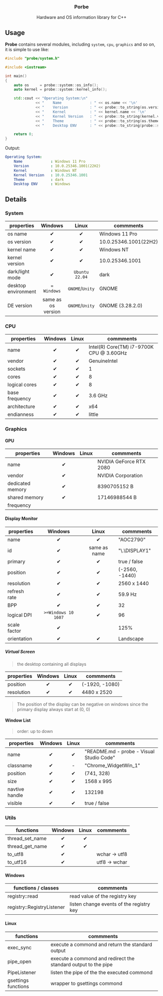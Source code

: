 <h3 align="center">Porbe</h3>

<p align="center">
  Hardware and OS information library for C++
</p>

## Usage

**Probe** contains several modules, including `system`, `cpu`, `graphics` and so on, it is simple to use like:

```C++
#include "probe/system.h"

#include <iostream>

int main()
{
    auto os     = probe::system::os_info();
    auto kernel = probe::system::kernel_info();

    std::cout << "Operating System:\n"
              << "    Name             : " << os.name << '\n'
              << "    Version          : " << probe::to_string(os.version) << '\n'
              << "    Kernel           : " << kernel.name << '\n'
              << "    Kernel Version   : " << probe::to_string(kernel.version) << '\n'
              << "    Theme            : " << probe::to_string(os.theme) << '\n'
              << "    Desktop ENV      : " << probe::to_string(probe::system::desktop()) << '\n';

    return 0;
}
```

Output:

```yaml
Operating System:
    Name             : Windows 11 Pro
    Version          : 10.0.25346.1001(22H2)
    Kernel           : Windows NT
    Kernel Version   : 10.0.25346.1001
    Theme            : dark
    Desktop ENV      : Windows
```

## Details

### System

| properties          |      Windows       |      Linux      | commments             |
| ------------------- | :----------------: | :-------------: | --------------------- |
| os name             |      &#10004;      |    &#10004;     | Windows 11 Pro        |
| os version          |      &#10004;      |    &#10004;     | 10.0.25346.1001(22H2) |
| kernel name         |      &#10004;      |    &#10004;     | Windows NT            |
| kernel version      |      &#10004;      |    &#10004;     | 10.0.25346.1001       |
| dark/light mode     |      &#10004;      | `Ubuntu 22.04`  | dark                  |
| desktop environment |    `= Windows`     | `GNOME`/`Unity` | GNOME                 |
| DE version          | same as os version | `GNOME`/`Unity` | GNOME (3.28.2.0)      |

### CPU

| properties     | Windows  |  Linux   | commments                                |
| -------------- | :------: | :------: | ---------------------------------------- |
| name           | &#10004; | &#10004; | Intel(R) Core(TM) i7-9700K CPU @ 3.60GHz |
| vendor         | &#10004; | &#10004; | GenuineIntel                             |
| sockets        | &#10004; | &#10004; | 1                                        |
| cores          | &#10004; | &#10004; | 8                                        |
| logical cores  | &#10004; | &#10004; | 8                                        |
| base frequency | &#10004; | &#10004; | 3.6 GHz                                  |
| architecture   | &#10004; | &#10004; | x64                                      |
| endianness     | &#10004; | &#10004; | little                                   |

### Graphics

#### GPU

| properties       | Windows  | Linux | commments               |
| ---------------- | :------: | :---: | ----------------------- |
| name             | &#10004; |       | NVIDIA GeForce RTX 2080 |
| vendor           | &#10004; |       | NVIDIA Corporation      |
| dedicated memory | &#10004; |       | 8390705152 B            |
| shared memory    | &#10004; |       | 17146988544 B           |
| frequency        |          |       |                         |

#### Display Monitor

| properties   |       Windows       |    Linux     | commments      |
| ------------ | :-----------------: | :----------: | -------------- |
| name         |      &#10004;       |   &#10004;   | "AOC2790"      |
| id           |      &#10004;       | same as name | "\\.\DISPLAY1" |
| primary      |      &#10004;       |   &#10004;   | true / false   |
| position     |      &#10004;       |   &#10004;   | (-2560, -1440) |
| resolution   |      &#10004;       |   &#10004;   | 2560 x 1440    |
| refresh rate |      &#10004;       |   &#10004;   | 59.9 Hz        |
| BPP          |      &#10004;       |   &#10004;   | 32             |
| logical DPI  | `>=Windows 10 1607` |   &#10004;   | 96             |
| scale factor |      &#10004;       |              | 125%           |
| orientation  |      &#10004;       |   &#10004;   | Landscape      |

##### Virtual Screen

> the desktop containing all displays

| properties | Windows  |  Linux   | commments      |
| ---------- | :------: | :------: | -------------- |
| position   | &#10004; | &#10004; | (-1920, -1080) |
| resolution | &#10004; | &#10004; | 4480 x 2520    |

> The position of the display can be negative on windows since the primary display always start at (0, 0)

#### Window List

> order: up to down

| properties     | Windows  |  Linux   | commments                                |
| -------------- | :------: | :------: | ---------------------------------------- |
| name           | &#10004; | &#10004; | "README.md - probe - Visual Studio Code" |
| classname      | &#10004; |    -     | "Chrome_WidgetWin_1"                     |
| position       | &#10004; | &#10004; | (741, 328)                               |
| size           | &#10004; | &#10004; | 1568 x 995                               |
| navtive handle | &#10004; | &#10004; | 132198                                   |
| visible        | &#10004; | &#10004; | true / false                             |


### Utils

| functions       | Windows  |  Linux   | commments     |
| --------------- | :------: | :------: | ------------- |
| thread_set_name | &#10004; | &#10004; |               |
| thread_get_name | &#10004; | &#10004; |               |
| to_utf8         | &#10004; |          | wchar -> utf8 |
| to_utf16        | &#10004; |          | utf8 -> wchar |

#### Windows

| functions / classes        | commments                                |
| -------------------------- | ---------------------------------------- |
| registry::read             | read value of the registry key           |
| registry::RegistryListener | listen change events of the registry key |

#### Linux

| functions           | commments                                                      |
| ------------------- | -------------------------------------------------------------- |
| exec_sync           | execute a commond and return the standard output               |
| pipe_open           | execute a commond and redirect the standard output to the pipe |
| PipeListener        | listen the pipe of the the executed commond                    |
| gsettings functions | wrapper to gsettings commond                                   |